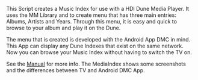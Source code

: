 This Script creates a Music Index for use with a HDI Dune Media Player. It uses the MM Library and to create menu that has three main entries: Albums, Artists and Years. Through this menu, it is easy and quick to browse to your album and play it on the Dune.

The menu that is created is developed with the Android App DMC in mind. This App can display any Dune Indexes that exist on the same network. Now you can browse your Music Index without having to switch the TV on.

See the [Manual](Manual.md) for more info. The MediaIndex shows some screenshots and the differences between TV and Android DMC App.
